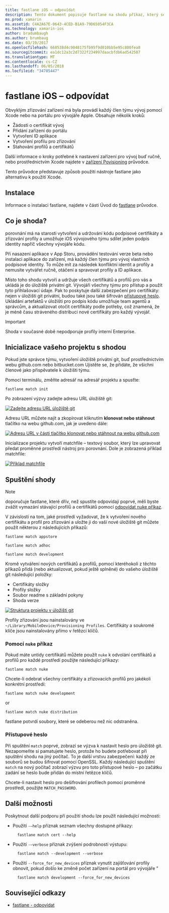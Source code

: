 ```yaml
---
title: fastlane iOS – odpovídat
description: Tento dokument popisuje fastlane na shodu příkaz, který se používá k vytváření a údržbu kód podepisování certifikátů, profily pro vývoj pro iOS zřizování.
ms.prod: xamarin
ms.assetid: C4A2A67E-0643-4CED-B1A9-79D65054F3CA
ms.technology: xamarin-ios
author: bradumbaugh
ms.author: brumbaug
ms.date: 03/19/2017
ms.openlocfilehash: 668538d4c9048175fb95f9d010bb5e95c800fea8
ms.sourcegitcommit: ea1dc12a3c2d7322f234997daacbfdb6ad542507
ms.translationtype: MT
ms.contentlocale: cs-CZ
ms.lasthandoff: 06/05/2018
ms.locfileid: "34785447"
---
```

# <a name="fastlane-for-ios---match"></a>fastlane iOS – odpovídat

Obvyklým zřizování zařízení má byla provádí každý člen týmu vývoj pomocí Xcode nebo na portálu pro vývojáře Apple. Obsahuje několik kroků:

- Žádosti o certifikát vývoj
- Přidání zařízení do portálu
- Vytvoření ID aplikace
- Vytvoření profilu pro zřizování
- Stahování profilů a certifikátů

Další informace o kroky potřebné k nastavení zařízení pro vývoj buď ručně, nebo prostřednictvím Xcode najdete v [zařízení Povisioning](~/ios/get-started/installation/device-provisioning/index.md) průvodce.

Tento průvodce představuje způsob použití nástroje fastlane jako alternativu k použití Xcode.

## <a name="installation"></a>Instalace

Informace o instalaci fastlane, najdete v části Úvod do [fastlane](~/ios/deploy-test/provisioning/fastlane/index.md#Installation) průvodce.

<a name="whatismatch" />

## <a name="what-is-match"></a>Co je shoda?

porovnání má na starosti vytvoření a udržování kódu podpisové certifikáty a zřizování profily a umožňuje iOS vývojového týmu sdílet jeden podpis identity napříč všechny vývojáře kódu.

Při nasazení aplikace v App Storu, provádění testování verze beta nebo instalaci aplikace do zařízení, má každý člen týmu pro vývoj vlastních podpisové identity. To může mít za následek konfliktní identit a profily a nemusíte vytvářet ručně, otáčení a spravovat profily a ID aplikace.

Místo toho shodu vytvoří a udržuje všech certifikátů a profilů pro vás a ukládá je do úložiště privátní git. Vývojáři všechny týmu pro přístup a použít tyto přihlašovací údaje. Pak to poskytuje další zabezpečení pro certifikáty: nejen v úložišti git privátní, budou také jsou také šifrován [přístupové heslo](#passphrase). Ukládání artefaktů v úložišti pro podpis kódu umožňuje team agentů a správcům, a aktualizovat otočit certifikáty podle potřeby, což znamená, že je méně času stráveného distribuci nové certifikáty pro každý vývojář.

> [!IMPORTANT]
> Shoda v současné době nepodporuje profily interní Enterprise.

<a name="initializing" />

## <a name="initializing-your-project-with-match"></a>Inicializace vašeho projektu s shodou

Pokud jste správce týmu, vytvoření úložiště privátní git, buď prostřednictvím webu github.com nebo bitbucket.com Ujistěte se, že přidáte, že všichni členové jako přispěvatele k úložišti týmu.

Pomocí terminálu, změňte adresář na adresář projektu a spusťte:

    fastlane match init

Po zobrazení výzvy zadejte adresu URL úložiště git:

 [![](match-images/fastlane-image7.png "Zadejte adresu URL úložiště git")](match-images/fastlane-image7.png#lightbox)

Adresu URL můžete najít a zkopírovat kliknutím **klonovat nebo stáhnout** tlačítko na webu github.com, jak je uvedeno dále:

[![](match-images/fastlane-image6.png "Adresu URL v části tlačítko klonovat nebo stáhnout na webu github.com")](match-images/fastlane-image6.png#lightbox)

Inicializace projektu vytvoří matchfile – textový soubor, který lze upravovat předat proměnné prostředí nástroj pro porovnání. Dole je zobrazená příklad matchfile:

[![](match-images/fastlane-image8.png "Příklad matchfile")](match-images/fastlane-image8.png#lightbox)

<a name="running" />

## <a name="running-match"></a>Spuštění shody

> [!NOTE]
> doporučuje fastlane, které dřív, než spustíte odpovídají poprvé, měli byste zvážit vymazání stávající profilů a certifikátů pomocí [odpovídat nuke příkaz](#using).

V závislosti na tom, jaké prostředí vyžadovat, že k vytvoření nového certifikátu a profil pro zřizování a uložte ji do vaší nové úložiště git můžete použít některou z následujících příkazů:

    fastlane match appstore

    fastlane match adhoc

    fastlane match development

Kromě vytváření nových certifikátů a profilů, pomocí kteréhokoli z těchto příkazů přidá (nebo aktualizovat, pokud ještě splněné) do vašeho úložiště git následující položky:

- Certifikáty složky
- Profily složky
- Soubor readme s základní pokyny
- Shoda verze

[![](match-images/fastlane-image9.png "Struktura projektu v úložišti git")](match-images/fastlane-image9.png#lightbox)

Profily zřizování jsou nainstalovány ve `~/Library/MobileDevice/Provisioning Profiles`. Certifikáty a soukromé klíče jsou nainstalovány přímo v řetězci klíčů.

<a name="using" />

### <a name="using-the-nuke-command"></a>Pomocí `nuke` příkaz

Pokud máte untidy certifikátů můžete použít `nuke` k odvolání certifikátů a profilů pro každé prostředí použijte následující příkazy:

    fastlane match nuke

Chcete-li odebrat všechny certifikáty a zřizovacích profilů pro jakékoli konkrétní prostředí:

    fastlane match nuke development

 or

    fastlane match nuke distribution

fastlane potvrdí soubory, které se odeberou než nic odstraněna.

<a name="passphrase" />

### <a name="passphrase"></a>Přístupové heslo

Při spuštění `match` poprvé, zobrazí se výzva k nastavit heslo pro úložiště git. Nezapomeňte si pamatujete heslo, protože ho budete potřebovat při spuštění shodu na jiný počítač. To je další vrstvu zabezpečení: každý ze souborů se budou šifrovat pomocí OpenSSL. Každý následující spuštění `match` na nový počítač zobrazí výzvu pro toto přístupové heslo – po začátku zadání se heslo bude přidán do místní řetězce klíčů.

Chcete-li nastavit heslo pro dešifrování profilech pomocí proměnné prostředí, použijte `MATCH_PASSWORD`.

<a name="options" />

## <a name="additional-options"></a>Další možnosti

Poskytnout další podporu při použití shodu lze použít následující možnosti:

- Použití `-–help` příznak seznam všechny dostupné příkazy:

        fastlane match cert --help

- Použití `-–verbose` příznak zvýšení podrobností výstupu:

        fastlane match --development --verbose

- Použití `--force_for_new_devices` příznak vynutit zajišťování profily obnovit, pokud došlo ke změně počet zařízení na portál pro vývojáře "

        fastlane match development --force_for_new_devices

## <a name="related-links"></a>Související odkazy

- [fastlane - odpovídat](https://github.com/fastlane/fastlane/blob/master/match/README.md)
